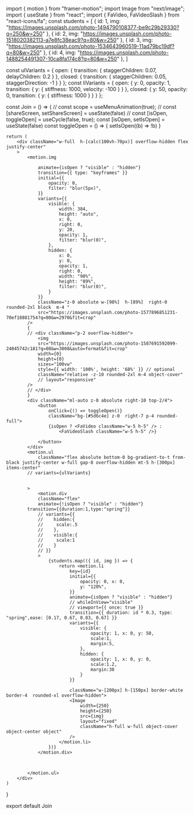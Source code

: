 import { motion } from "framer-motion";
import Image from "next/image";
import { useState } from "react";
import { FaVideo, FaVideoSlash } from "react-icons/fa";
const students = [
    {
        id: 1,
        img: "https://images.unsplash.com/photo-1494790108377-be9c29b29330?q=250&w=250"
    },
    {
        id: 2,
        img: "https://images.unsplash.com/photo-1518020382113-a7e8fc38eac9?q=80&w=250"
    },
    {
        id: 3,
        img: "https://images.unsplash.com/photo-1534643960519-11ad79bc19df?q=80&w=250"
    },
    {
        id: 4,
        img: "https://images.unsplash.com/photo-1488254491307-10ca8fa174c8?q=80&w=250"
    },
]

const ulVariants = {
    open: {
        transition: { staggerChildren: 0.07, delayChildren: 0.2 }
    },
    closed: {
        transition: { staggerChildren: 0.05, staggerDirection: -1 }
    }
};
const liVariants = {
    open: {
        y: 0,
        opacity: 1,
        transition: {
            y: { stiffness: 1000, velocity: -100 }
        }
    },
    closed: {
        y: 50,
        opacity: 0,
        transition: {
            y: { stiffness: 1000 }
        }
    }
};

const Join = () => {
    // const scope = useMenuAnimation(true);
    // const [shareScreen, setShareScreen] = useState(false)
    // const [isOpen, toggleOpen] = useCycle(false, true);
    const [isOpen, setIsOpen] = useState(false)
    const toggleOpen = () => {
        setIsOpen((b) => !b)
    }

    return (
        <div className="w-full  h-[calc(100vh-70px)] overflow-hidden flex justify-center"
        >
            <motion.img

                animate={isOpen ? "visible" : "hidden"}
                transition={{ type: "keyframes" }}
                initial={{
                    opacity: 0,
                    filter: "blur(5px)",
                }}
                variants={{
                    visible: {
                        width: 384,
                        height: "auto",
                        x: 0,
                        right: 0,
                        y: 20,
                        opacity: 1,
                        filter: "blur(0)",
                    },
                    hidden: {
                        x: 0,
                        y: 0,
                        opacity: 1,
                        right: 0,
                        width: "98%",
                        height: "89%",
                        filter: "blur(0)",
                    }
                }}
                className="z-0 absolute w-[98%]  h-[89%]  right-0  rounded-2xl block  m-4 "
                src="https://images.unsplash.com/photo-1577896851231-70ef18881754?q=80&w=2970&fit=crop"
            />
            { 
            // <div className="p-2 overflow-hidden">
                <img
                src="https://images.unsplash.com/photo-1587691592099-24045742c181?q=80&w=3008&auto=format&fit=crop"
                width={0}
                height={0}
                sizes="100vw"
                style={{ width: '100%', height: '68%' }} // optional
                className="relative -z-10 rounded-2xl m-4 object-cover"
                // layout="responsive"
            />
            // </div>
            }
            <div className="ml-auto z-0 absolute right-10 top-2/4">
                <button
                    onClick={() => toggleOpen()}
                    className="bg-[#5d6c4e] z-0  right-7 p-4 rounded-full">
                    {isOpen ? <FaVideo className="w-5 h-5" /> :
                        <FaVideoSlash className="w-5 h-5" />}

                </button>
            </div>
            <motion.ul
                className="flex absolute bottom-0 bg-gradient-to-t from-black justify-center w-full gap-8 overflow-hidden mt-5 h-[300px] items-center"
            // variants={ulVariants}


            >
                <motion.div
                className="flex"
                animate={!isOpen ? "visible" : "hidden"}
            transition={{duration:1,type:"spring"}}
                // variants={{
                //    hidden:{
                //     scale:.5
                //    },
                //    visible:{
                //     scale:1
                //    }
                // }}
                >
                    {students.map(({ id, img }) => {
                        return <motion.li
                            key={id}
                            initial={{
                                opacity: 0, x: 0,
                                y: "120%",
                            }}
                            animate={isOpen ? "visible" : "hidden"}
                            // whileInView="visible"
                            // viewport={{ once: true }}
                            transition={{ duration: id * 0.3, type: "spring",ease: [0.17, 0.67, 0.83, 0.67] }}
                            variants={{
                                visible: {
                                    opacity: 1, x: 0, y: 50,
                                    scale:1,
                                    margin:5,
                                },
                                hidden: {
                                    opacity: 1, x: 0, y: 0,
                                    scale:1.2,
                                    margin:30
                                }
                            }}

                            className="w-[200px] h-[150px] border-white border-4  rounded-xl overflow-hidden">
                            <Image
                                width={250}
                                height={250}
                                src={img}
                                layout="fixed"
                                className="h-full w-full object-cover object-center object"
                            />
                        </motion.li>
                    })}
                </motion.div>



            </motion.ul>
        </div>
    )
}

export default Join